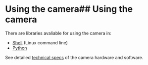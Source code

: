 # Using the camera## Using the camera

There are libraries avaliable for using the camera in:

- [Shell](http://www.raspberrypi.org/documentation/usage/camera/raspicam/README.md) (Linux command line)
- [Python](http://www.raspberrypi.org/documentation/usage/camera/python/README.md)

See detailed [technical specs](http://www.raspberrypi.org/documentation/hardware/camera.md) of the camera hardware and software.

